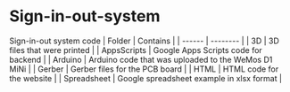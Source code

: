# Sign-in-out-system
Sign-in-out system code
| Folder | Contains |
| ------ | -------- |
| 3D | 3D files that were printed |
| AppsScripts | Google Apps Scripts code for backend |
| Arduino | Arduino code that was uploaded to the WeMos D1 MiNi |
| Gerber | Gerber files for the PCB board |
| HTML | HTML code for the website |
| Spreadsheet | Google spreadsheet example in xlsx format |
